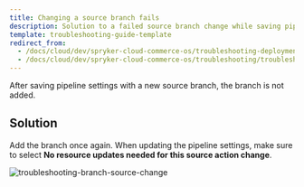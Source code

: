 ```yaml
---
title: Changing a source branch fails
description: Solution to a failed source branch change while saving pipeline settings
template: troubleshooting-guide-template
redirect_from:
  - /docs/cloud/dev/spryker-cloud-commerce-os/troubleshooting-deployment/changing-a-source-branch-fails.html
  - /docs/cloud/dev/spryker-cloud-commerce-os/troubleshooting/troubleshooting-general-issues/changing-a-source-branch-fails.html
---
```



After saving pipeline settings with a new source branch, the branch is not added.

## Solution

Add the branch once again. When updating the pipeline settings, make sure to select **No resource updates needed for this source action change**.

![troubleshooting-branch-source-change](https://spryker.s3.eu-central-1.amazonaws.com/cloud-docs/Spryker+Cloud/Troubleshooting/troubleshooting-branch-source-change.png)
